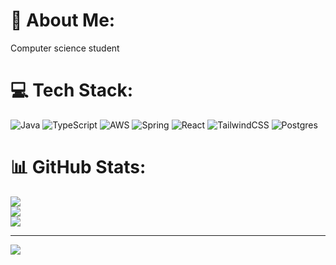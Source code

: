 # 💫 About Me:
Computer science student


# 💻 Tech Stack:
![Java](https://img.shields.io/badge/java-%23ED8B00.svg?style=for-the-badge&logo=openjdk&logoColor=white) ![TypeScript](https://img.shields.io/badge/typescript-%23007ACC.svg?style=for-the-badge&logo=typescript&logoColor=white) ![AWS](https://img.shields.io/badge/AWS-%23FF9900.svg?style=for-the-badge&logo=amazon-aws&logoColor=white) ![Spring](https://img.shields.io/badge/spring-%236DB33F.svg?style=for-the-badge&logo=spring&logoColor=white) ![React](https://img.shields.io/badge/react-%2320232a.svg?style=for-the-badge&logo=react&logoColor=%2361DAFB) ![TailwindCSS](https://img.shields.io/badge/tailwindcss-%2338B2AC.svg?style=for-the-badge&logo=tailwind-css&logoColor=white) ![Postgres](https://img.shields.io/badge/postgres-%23316192.svg?style=for-the-badge&logo=postgresql&logoColor=white)
# 📊 GitHub Stats:
![](https://github-readme-stats.vercel.app/api?username=mikolajkapuscinski&theme=dark&hide_border=false&include_all_commits=false&count_private=false)<br/>
![](https://nirzak-streak-stats.vercel.app/?user=mikolajkapuscinski&theme=dark&hide_border=false)<br/>
![](https://github-readme-stats.vercel.app/api/top-langs/?username=mikolajkapuscinski&theme=dark&hide_border=false&include_all_commits=false&count_private=false&layout=compact)

---
[![](https://visitcount.itsvg.in/api?id=mikolajkapuscinski&icon=0&color=0)](https://visitcount.itsvg.in)
